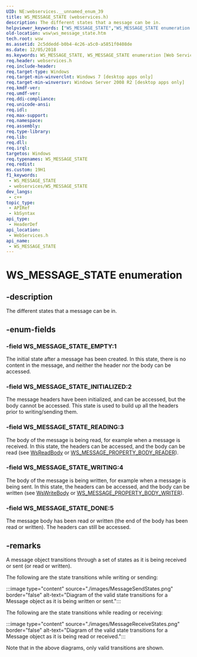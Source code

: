 ```yaml
---
UID: NE:webservices.__unnamed_enum_39
title: WS_MESSAGE_STATE (webservices.h)
description: The different states that a message can be in.
helpviewer_keywords: ["WS_MESSAGE_STATE","WS_MESSAGE_STATE enumeration [Web Services for Windows]","WS_MESSAGE_STATE_DONE","WS_MESSAGE_STATE_EMPTY","WS_MESSAGE_STATE_INITIALIZED","WS_MESSAGE_STATE_READING","WS_MESSAGE_STATE_WRITING","webservices/WS_MESSAGE_STATE","webservices/WS_MESSAGE_STATE_DONE","webservices/WS_MESSAGE_STATE_EMPTY","webservices/WS_MESSAGE_STATE_INITIALIZED","webservices/WS_MESSAGE_STATE_READING","webservices/WS_MESSAGE_STATE_WRITING","wsw.ws_message_state"]
old-location: wsw\ws_message_state.htm
tech.root: wsw
ms.assetid: 2c5ddedd-b0b4-4c26-a5c0-a5851f0408de
ms.date: 12/05/2018
ms.keywords: WS_MESSAGE_STATE, WS_MESSAGE_STATE enumeration [Web Services for Windows], WS_MESSAGE_STATE_DONE, WS_MESSAGE_STATE_EMPTY, WS_MESSAGE_STATE_INITIALIZED, WS_MESSAGE_STATE_READING, WS_MESSAGE_STATE_WRITING, webservices/WS_MESSAGE_STATE, webservices/WS_MESSAGE_STATE_DONE, webservices/WS_MESSAGE_STATE_EMPTY, webservices/WS_MESSAGE_STATE_INITIALIZED, webservices/WS_MESSAGE_STATE_READING, webservices/WS_MESSAGE_STATE_WRITING, wsw.ws_message_state
req.header: webservices.h
req.include-header: 
req.target-type: Windows
req.target-min-winverclnt: Windows 7 [desktop apps only]
req.target-min-winversvr: Windows Server 2008 R2 [desktop apps only]
req.kmdf-ver: 
req.umdf-ver: 
req.ddi-compliance: 
req.unicode-ansi: 
req.idl: 
req.max-support: 
req.namespace: 
req.assembly: 
req.type-library: 
req.lib: 
req.dll: 
req.irql: 
targetos: Windows
req.typenames: WS_MESSAGE_STATE
req.redist: 
ms.custom: 19H1
f1_keywords:
 - WS_MESSAGE_STATE
 - webservices/WS_MESSAGE_STATE
dev_langs:
 - c++
topic_type:
 - APIRef
 - kbSyntax
api_type:
 - HeaderDef
api_location:
 - WebServices.h
api_name:
 - WS_MESSAGE_STATE
---
```


# WS_MESSAGE_STATE enumeration


## -description

The different states that a message can be in.

## -enum-fields

### -field WS_MESSAGE_STATE_EMPTY:1

The initial state after a message has been created.
                    In this state, there is no content in the message, and
                    neither the header nor the body can be accessed.

### -field WS_MESSAGE_STATE_INITIALIZED:2

The message headers have been initialized, and
                    can be accessed, but the body cannot be accessed.  This state
                    is used to build up all the headers prior to writing/sending them.

### -field WS_MESSAGE_STATE_READING:3

The body of the message is being read, for example
                    when a message is received.
                    In this state, the headers can be accessed, and the body can
                    be read (see <a href="/windows/desktop/api/webservices/nf-webservices-wsreadbody">WsReadBody</a> or
                    <a href="/windows/desktop/api/webservices/ne-webservices-ws_message_property_id">WS_MESSAGE_PROPERTY_BODY_READER</a>).

### -field WS_MESSAGE_STATE_WRITING:4

The body of the message is being written, for example
                    when a message is being sent.
                    In this state, the headers can be accessed, and the body can
                    be written (see <a href="/windows/desktop/api/webservices/nf-webservices-wswritebody">WsWriteBody</a> or
                    <a href="/windows/desktop/api/webservices/ne-webservices-ws_message_property_id">WS_MESSAGE_PROPERTY_BODY_WRITER</a>).

### -field WS_MESSAGE_STATE_DONE:5

The message body has been read or written (the end of the
                    body has been read or written).  The headers can still be accessed.

## -remarks

A message object transitions through a set of states as it
                is being received or sent (or read or written).
            

The following are the state transitions while writing or sending:
            

:::image type="content" source="./images/MessageSendStates.png" border="false" alt-text="Diagram of the valid state transitions for a Message object as it is being written or sent.":::

The following are the state transitions while reading or receiving:
            

:::image type="content" source="./images/MessageReceiveStates.png" border="false" alt-text="Diagram of the valid state transitions for a Message object as it is being read or received.":::

Note that in the above diagrams, only valid transitions are
                shown.
